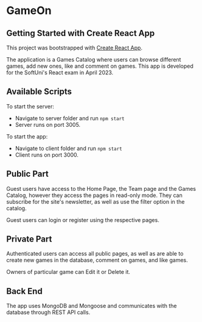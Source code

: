 # GameOn

## Getting Started with Create React App

This project was bootstrapped with [Create React App](https://github.com/facebook/create-react-app).

The application is a Games Catalog where users can browse different games, add new ones, like and comment on games. This app is developed for the SoftUni's React exam in April 2023.

## Available Scripts

To start the server: 
- Navigate to server folder and run `npm start`
- Server runs on port 3005.

To start the app: 
- Navigate to client folder and run `npm start`
- Client runs on port 3000.

## Public Part
Guest users have access to the Home Page, the Team page and the Games Catalog, however they access the pages in read-only mode.
They can subscribe for the site's newsletter, as well as use the filter option in the catalog.

Guest users can login or register using the respective pages. 

## Private Part
Authenticated users can access all public pages, as well as are able to create new games in the database, comment on games, and like games.

Owners of particular game can Edit it or Delete it. 

## Back End
The app uses MongoDB and Mongoose and communicates with the database through REST API calls.

